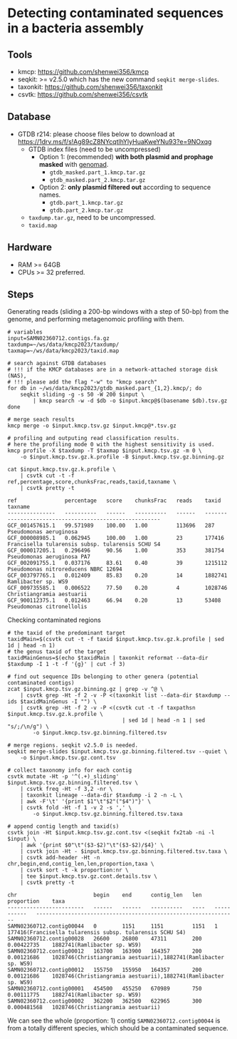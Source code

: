 # Detecting contaminated sequences in a bacteria assembly

## Tools

- kmcp: https://github.com/shenwei356/kmcp
- seqkit: >= v2.5.0 which has the new command `seqkit merge-slides`.
- taxonkit: https://github.com/shenwei356/taxonkit
- csvtk: https://github.com/shenwei356/csvtk

## Database

- GTDB r214: please choose files below to download at https://1drv.ms/f/s!Ag89cZ8NYcqtlhYlyHuaKweYNu93?e=9NOxqg
    - GTDB index files (need to be uncompressed)
        - Option 1: (recommended) **with both plasmid and prophage masked** with [genomad](https://github.com/apcamargo/genomad).
            - `gtdb_masked.part_1.kmcp.tar.gz`
            - `gtdb_masked.part_2.kmcp.tar.gz`
        - Option 2: **only plasmid filtered out** according to sequence names.
            - `gtdb.part_1.kmcp.tar.gz`
            - `gtdb.part_2.kmcp.tar.gz`
    - `taxdump.tar.gz`, need to be uncompressed.
    - `taxid.map`

## Hardware

- RAM >= 64GB
- CPUs >= 32 preferred.

## Steps

Generating reads (sliding a 200-bp windows with a step of 50-bp) from the genome,
and performing metagenomoic profiling with them.

    # variables
    input=SAMN02360712.contigs.fa.gz
    taxdump=~/ws/data/kmcp2023/taxdump/
    taxmap=~/ws/data/kmcp2023/taxid.map

    # search against GTDB databases
    # !!! if the KMCP databases are in a network-attached storage disk (NAS),
    # !!! please add the flag "-w" to "kmcp search"
    for db in ~/ws/data/kmcp2023/gtdb_masked.part_{1,2}.kmcp/; do
        seqkit sliding -g -s 50 -W 200 $input \
            | kmcp search -w -d $db -o $input.kmcp@$(basename $db).tsv.gz
    done

    # merge seach results
    kmcp merge -o $input.kmcp.tsv.gz $input.kmcp@*.tsv.gz

    # profiling and outputing read classification results.
    # here the profiling mode 0 with the highest sensitivity is used.
    kmcp profile -X $taxdump -T $taxmap $input.kmcp.tsv.gz -m 0 \
        -o $input.kmcp.tsv.gz.k.profile -B $input.kmcp.tsv.gz.binning.gz

    cat $input.kmcp.tsv.gz.k.profile \
        | csvtk cut -t -f ref,percentage,score,chunksFrac,reads,taxid,taxname \
        | csvtk pretty -t

    ref               percentage   score    chunksFrac   reads    taxid     taxname
    ---------------   ----------   ------   ----------   ------   -------   ------------------------------------------------
    GCF_001457615.1   99.571989    100.00   1.00         113696   287       Pseudomonas aeruginosa
    GCF_000008985.1   0.062945     100.00   1.00         23       177416    Francisella tularensis subsp. tularensis SCHU S4
    GCF_000017205.1   0.296496     90.56    1.00         353      381754    Pseudomonas aeruginosa PA7
    GCF_002091755.1   0.037176     83.61    0.40         39       1215112   Pseudomonas nitroreducens NBRC 12694
    GCF_003797765.1   0.012409     85.83    0.20         14       1882741   Ramlibacter sp. WS9
    GCF_009735585.1   0.006522     77.50    0.20         4        1028746   Christiangramia aestuarii
    GCF_900112375.1   0.012463     66.94    0.20         13       53408     Pseudomonas citronellolis


Checking contaminated regions

    # the taxid of the predominant target
    taxidMain=$(csvtk cut -t -f taxid $input.kmcp.tsv.gz.k.profile | sed 1d | head -n 1)
    # the genus taxid of the target
    taxidMainGenus=$(echo $taxidMain | taxonkit reformat --data-dir $taxdump -I 1 -t -f '{g}' | cut -f 3)

    # find out sequence IDs belonging to other genera (potential contaminated contigs)
    zcat $input.kmcp.tsv.gz.binning.gz | grep -v ^@ \
        | csvtk grep -Ht -f 2 -v -P <(taxonkit list --data-dir $taxdump --ids $taxidMainGenus -I "") \
        | csvtk grep -Ht -f 2 -v -P <(csvtk cut -t -f taxpathsn $input.kmcp.tsv.gz.k.profile \
                                        | sed 1d | head -n 1 | sed "s/;/\n/g") \
            -o $input.kmcp.tsv.gz.binning.filtered.tsv

    # merge regions. seqkit v2.5.0 is needed.
    seqkit merge-slides $input.kmcp.tsv.gz.binning.filtered.tsv --quiet \
        -o $input.kmcp.tsv.gz.cont.tsv

    # collect taxonomy info for each contig
    csvtk mutate -Ht -p '^(.+)_sliding' $input.kmcp.tsv.gz.binning.filtered.tsv \
        | csvtk freq -Ht -f 3,2 -nr \
        | taxonkit lineage --data-dir $taxdump -i 2 -n -L \
        | awk -F'\t' '{print $1"\t"$2"("$4")"}' \
        | csvtk fold -Ht -f 1 -v 2 -s ',' \
            -o $input.kmcp.tsv.gz.binning.filtered.tsv.taxa

    # append contig length and taxid(s)
    csvtk join -Ht $input.kmcp.tsv.gz.cont.tsv <(seqkit fx2tab -ni -l $input) \
        | awk '{print $0"\t"($3-$2)"\t"($3-$2)/$4}' \
        | csvtk join -Ht - $input.kmcp.tsv.gz.binning.filtered.tsv.taxa \
        | csvtk add-header -Ht -n chr,begin,end,contig_len,len,proportion,taxa \
        | csvtk sort -t -k proportion:nr \
        | tee $input.kmcp.tsv.gz.cont.details.tsv \
        | csvtk pretty -t

    chr                        begin    end      contig_len   len    proportion    taxa
    ------------------------   ------   ------   ----------   ----   -----------   ---------------------------------------------------------------
    SAMN02360712.contig00044   0        1151     1151         1151   1             177416(Francisella tularensis subsp. tularensis SCHU S4)
    SAMN02360712.contig00028   26600    26800    47311        200    0.00422735    1882741(Ramlibacter sp. WS9)
    SAMN02360712.contig00012   163700   163900   164357       200    0.00121686    1028746(Christiangramia aestuarii),1882741(Ramlibacter sp. WS9)
    SAMN02360712.contig00012   155750   155950   164357       200    0.00121686    1028746(Christiangramia aestuarii),1882741(Ramlibacter sp. WS9)
    SAMN02360712.contig00001   454500   455250   670989       750    0.00111775    1882741(Ramlibacter sp. WS9)
    SAMN02360712.contig00002   362200   362500   622965       300    0.000481568   1028746(Christiangramia aestuarii)

We can see the whole (proportion: 1) contig `SAMN02360712.contig00044` is from a totally different species, which should be a contaminated sequence.
